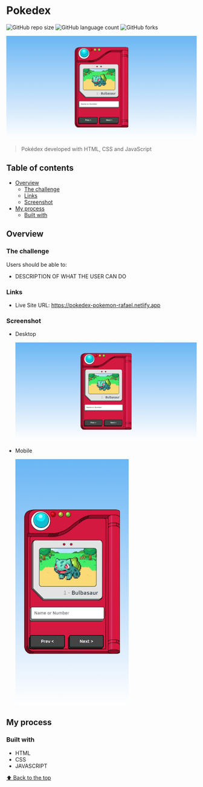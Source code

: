 # Pokedex

![GitHub repo size](https://img.shields.io/github/repo-size/RafaelHDSV/Pokedex?style=for-the-badge)
![GitHub language count](https://img.shields.io/github/languages/count/RafaelHDSV/Pokedex?style=for-the-badge)
![GitHub forks](https://img.shields.io/github/forks/RafaelHDSV/Pokedex?style=for-the-badge)

<img src="images/desktop.png" alt="desktop.png">

> Pokédex developed with HTML, CSS and JavaScript

## Table of contents

- [Overview](#overview)
  - [The challenge](#the-challenge)
  - [Links](#links)
  - [Screenshot](#screenshot)
- [My process](#my-process)
  - [Built with](#built-with)

## Overview

### The challenge

Users should be able to:

- DESCRIPTION OF WHAT THE USER CAN DO
<!--- View the optimal layout for the app depending on their device's screen size
- See hover states for all interactive elements on the page
- Add new todos to the list
- Mark todos as complete
- Delete todos from the list
- Filter by all/active/complete todos
- Clear all completed todos
- Toggle light and dark mode
- **Bonus**: Drag and drop to reorder items on the list-->

### Links

- Live Site URL: https://pokedex-pokemon-rafael.netlify.app

### Screenshot

  - Desktop
  
    ![](images/desktop.png)
    
  - Mobile
    
    <img src="images/mobile.png" alt="mobile.png" width="300px">

## My process

### Built with

- HTML
- CSS
- JAVASCRIPT

[⬆ Back to the top](#pokedex)<br>
